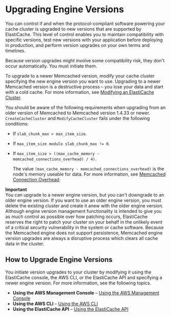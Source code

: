 # Upgrading Engine Versions<a name="VersionManagement"></a>

You can control if and when the protocol\-compliant software powering your cache cluster is upgraded to new versions that are supported by ElastiCache\. This level of control enables you to maintain compatibility with specific versions, test new versions with your application before deploying in production, and perform version upgrades on your own terms and timelines\.

Because version upgrades might involve some compatibility risk, they don't occur automatically\. You must initiate them\. 

To upgrade to a newer Memcached version, modify your cache cluster specifying the new engine version you want to use\. Upgrading to a newer Memcached version is a destructive process – you lose your data and start with a cold cache\. For more information, see [Modifying an ElastiCache Cluster](Clusters.Modify.md)\.

You should be aware of the following requirements when upgrading from an older version of Memcached to Memcached version 1\.4\.33 or newer\. `CreateCacheCluster` and `ModifyCacheCluster` fails under the following conditions:
+ If `slab_chunk_max > max_item_size`\.
+ If `max_item_size modulo slab_chunk_max != 0`\.
+ If `max_item_size > ((max_cache_memory - memcached_connections_overhead) / 4)`\.

  The value `(max_cache_memory - memcached_connections_overhead)` is the node's memory useable for data\. For more information, see [Memcached Connection Overhead](ParameterGroups.Memcached.md#ParameterGroups.Memcached.Overhead)\.

**Important**  
You can upgrade to a newer engine version, but you can't downgrade to an older engine version\. If you want to use an older engine version, you must delete the existing cluster and create it anew with the older engine version\. 
Although engine version management functionality is intended to give you as much control as possible over how patching occurs, ElastiCache reserves the right to patch your cluster on your behalf in the unlikely event of a critical security vulnerability in the system or cache software\.
Because the Memcached engine does not support persistence, Memcached engine version upgrades are always a disruptive process which clears all cache data in the cluster\.

## How to Upgrade Engine Versions<a name="VersionManagement.HowTo"></a>

You initiate version upgrades to your cluster by modifying it using the ElastiCache console, the AWS CLI, or the ElastiCache API and specifying a newer engine version\. For more information, see the following topics\.
+ **Using the AWS Management Console** – [Using the AWS Management Console](Clusters.Modify.md#Clusters.Modify.CON)
+ **Using the AWS CLI** – [Using the AWS CLI](Clusters.Modify.md#Clusters.Modify.CLI)
+ **Using the ElastiCache API** – [Using the ElastiCache API](Clusters.Modify.md#Clusters.Modify.API)